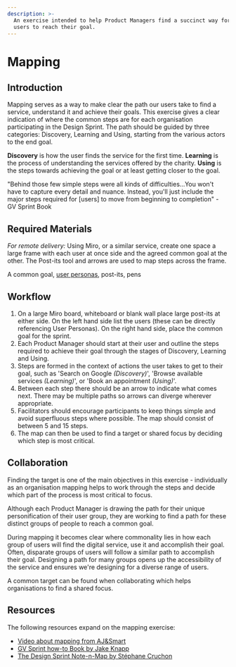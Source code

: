 ```yaml
---
description: >-
  An exercise intended to help Product Managers find a succinct way for their
  users to reach their goal.
---
```


# Mapping

## Introduction

Mapping serves as a way to make clear the path our users take to find a service, understand it and achieve their goals. This exercise gives a clear indication of where the common steps are for each organisation participating in the Design Sprint. The path should be guided by three categories: Discovery, Learning and Using, starting from the various actors to the end goal.

**Discovery** is how the user finds the service for the first time. **Learning** is the process of understanding the services offered by the charity. **Using** is the steps towards achieving the goal or at least getting closer to the goal.

"Behind those few simple steps were all kinds of difficulties...You won't have to capture every detail and nuance. Instead, you'll just include the major steps required for \[users\] to move from beginning to completion" - GV Sprint Book

## Required Materials

_For remote delivery:_ Using Miro, or a similar service, create one space a large frame with each user at once side and the agreed common goal at the other. The Post-its tool and arrows are used to map steps across the frame.

A common goal, [user personas](), post-its, pens

## Workflow

1. On a large Miro board, whiteboard or blank wall place large post-its at either side. On the left hand side list the users \(these can be directly referencing User Personas\). On the right hand side, place the common goal for the sprint.
2. Each Product Manager should start at their user and outline the steps required to achieve their goal through the stages of Discovery, Learning and Using.
3. Steps are formed in the context of actions the user takes to get to their goal, such as 'Search on Google _\(Discovery\)_', 'Browse available services _\(Learning\)_', or 'Book an appointment _\(Using\)_'.
4. Between each step there should be an arrow to indicate what comes next. There may be multiple paths so arrows can diverge wherever appropriate.
5. Facilitators should encourage participants to keep things simple and avoid superfluous steps where possible. The map should consist of between 5 and 15 steps.
6. The map can then be used to find a target or shared focus by deciding which step is most critical.

## Collaboration

Finding the target is one of the main objectives in this exercise - individually as an organisation mapping helps to work through the steps and decide which part of the process is most critical to focus.

Although each Product Manager is drawing the path for their unique personification of their user group, they are working to find a path for these distinct groups of people to reach a common goal.

During mapping it becomes clear where commonality lies in how each group of users will find the digital service, use it and accomplish their goal. Often, disparate groups of users will follow a similar path to accomplish their goal. Designing a path for many groups opens up the accessibility of the service and ensures we're designing for a diverse range of users.

A common target can be found when collaborating which helps organisations to find a shared focus.

## Resources

The following resources expand on the mapping exercise:

* [Video about mapping from AJ&Smart](https://www.youtube.com/watch?v=JTqCR84fzeg&ab_channel=AJ%26Smart)
* [GV Sprint how-to Book by Jake Knapp](https://library.gv.com/sprint-week-monday-4bf0606b5c81)
* [The Design Sprint Note-n-Map by Stéphane Cruchon](https://sprintstories.com/the-design-sprint-note-n-map-a9bf0ca88f51)

